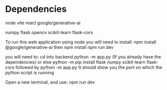 # Dependencies
node
vite
react
google/generative-ai

numpy
flask
opencv
scikit-learn
flask-cors




To run this web application using node you will need to install:
npm install @google/generative-ai
then
npm install 
npm run dev

you will need to: cd into backend
python -m app.py {If you already have the dependencies}
or else python -m pip install flask numpy scikit-learn flask-cors
followed by 
python -m app.py
It should show you the port on which the python script is running

Open a new terminal, and use: npm run dev
